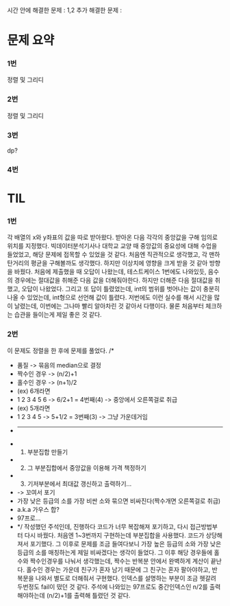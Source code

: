 시간 안에 해결한 문제 : 1,2
추가 해결한 문제 : 

# 문제 요약

### 1번

정렬 및 그리디

### 2번

정렬 및 그리디

### 3번

dp?

### 4번



# TIL

### 1번
각 배열의 x와 y좌표의 값을 따로 받아왔다. 받아온 다음 각각의 중앙값을 구해 임의로 위치를 지정했다.
빅데이터분석기사나 대학교 교양 때 중앙값의 중요성에 대해 수업을 들었었고, 해당 문제에 접목할 수 있었을 것 같다.
처음엔 직관적으로 생각했고, 각 맨하탄거리의 평균을 구해볼까도 생각했다. 하지만 이상치에 영향을 크게 받을 것 같아 방향을 바꿨다.
처음에 제출했을 때 오답이 나왔는데, 테스트케이스 1번에도 나와있듯, 음수의 경우에는 절대값을 취해준 다음 값을 더해줘야한다.
하지만 더해준 다음 절대값을 취했고, 오답이 나왔었다. 
그리고 또 답이 틀렸었는데, int의 범위를 벗어나는 값이 충분히 나올 수 있었는데, int형으로 선언해 값이 틀렸다.
저번에도 이런 실수를 해서 시간을 많이 날렸는데, 이번에는 그나마 빨리 알아차린 것 같아서 다행이다. 물론 처음부터 체크하는 습관을 들이는게 제일 좋은 것 같다.
### 2번
이 문제도 정렬을 한 후에 문제를 풀었다.
/*
 * 품질 -> 묶음의 median으로 결정
 * 짝수인 경우 -> (n/2)+1
 * 홀수인 경우 -> (n+1)/2 
 * (ex) 6개라면
 * 1 2 3 4 5 6 -> 6/2+1 = 4번째(4) -> 중앙에서 오른쪽걸로 취급
 * (ex) 5개라면
 * 1 2 3 4 5 -> 5+1/2 = 3번째(3) -> 그냥 가운데거임
 * --------------------------------------------------
 * 1. 부분집합 만들기
 * 2. 그 부분집합에서 중앙값을 이용해 가격 책정하기
 * 3. 기저부분에서 최대값 갱신하고 출력하기...
 * -> 꼬여서 포기
 * 가장 낮은 등급의 소를 가장 비싼 소와 묶으면 비싸진다(짝수개면 오른쪽걸로 취급)
 * a.k.a 가우스 합?
 * 97프로...
 * */ 
 작성했던 주석인데, 진행하다 코드가 너무 복잡해져 포기하고, 다시 접근방법부터 다시 바꿨다.
 처음엔 1~3번까지 구현하는데 부분집합을 사용했다. 코드가 상당해져서 포기했다.
 그 이후로 문제를 조금 들여다보니 가장 높은 등급의 소와 가장 낮은 등급의 소를 매칭하는게 제일 비싸겠다는 생각이 들었다.
 그 이후 해당 경우들에 홀수와 짝수인경우를 나눠서 생각했는데, 짝수는 반복분 안에서 완벽하게 계산이 끝난다.
 홀수인 경우는 가운데 친구가 혼자 남기 때문에 그 친구는 혼자 팔아야하고, 반복문을 나와서 별도로 더해줘서 구현했다.
 인덱스를 설명하는 부분이 조금 헷갈려 두번정도 fail이 떴던 것 같다.
 주석에 나와있는 97프로도 중간인덱스인 n/2를 출력해야하는데 (n/2)+1를 출력해 틀렸던 것 같다.
 